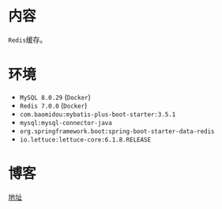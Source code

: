 # 内容

`Redis`缓存。

# 环境

- `MySQL 8.0.29` (`Docker`)
- `Redis 7.0.0` (`Docker`)
- `com.baomidou:mybatis-plus-boot-starter:3.5.1`
- `mysql:mysql-connector-java`
- `org.springframework.boot:spring-boot-starter-data-redis`
- `io.lettuce:lettuce-core:6.1.8.RELEASE`

# 博客

[地址](https://blog.csdn.net/qq_27525611/article/details/114001442)